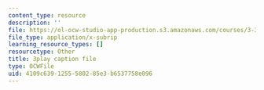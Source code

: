 ```yaml
---
content_type: resource
description: ''
file: https://ol-ocw-studio-app-production.s3.amazonaws.com/courses/3-320-atomistic-computer-modeling-of-materials-sma-5107-spring-2005/4109c6391255580285e3b6537758e096_TqHS4tpujnw.vtt
file_type: application/x-subrip
learning_resource_types: []
resourcetype: Other
title: 3play caption file
type: OCWFile
uid: 4109c639-1255-5802-85e3-b6537758e096
---
```

